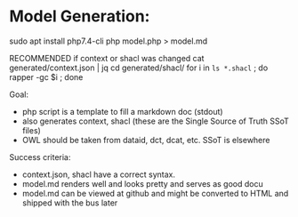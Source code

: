 # Model Generation:
sudo apt install php7.4-cli
php model.php > model.md

RECOMMENDED if context or shacl was changed
cat generated/context.json | jq
cd generated/shacl/
for i in `ls *.shacl` ; do rapper -gc $i  ; done

Goal:
* php script is a template to fill a markdown doc (stdout)
* also generates context, shacl (these are the Single Source of Truth SSoT files)
* OWL should be taken from dataid, dct, dcat, etc. SSoT is elsewhere

Success criteria:
* context.json, shacl have a correct syntax.
* model.md renders well and looks pretty and serves as good docu
* model.md can be viewed at github and might be converted to HTML and shipped with the bus later


